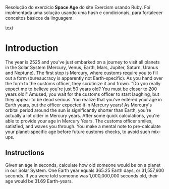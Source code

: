 Resolução do exercício <b>Space Age</b> do site Exercism usando Ruby. Foi implmentada uma solução usando uma hash e condicionais, para fortalecer conceitos básicos da linguagem.


[text](https://exercism.org/tracks/ruby/exercises/space-age) 
<h1>Introduction</h1>
The year is 2525 and you've just embarked on a journey to visit all planets in the Solar System (Mercury, Venus, Earth, Mars, Jupiter, Saturn, Uranus and Neptune). The first stop is Mercury, where customs require you to fill out a form (bureaucracy is apparently not Earth-specific). As you hand over the form to the customs officer, they scrutinize it and frown. "Do you really expect me to believe you're just 50 years old? You must be closer to 200 years old!"
Amused, you wait for the customs officer to start laughing, but they appear to be dead serious. You realize that you've entered your age in Earth years, but the officer expected it in Mercury years! As Mercury's orbital period around the sun is significantly shorter than Earth, you're actually a lot older in Mercury years. After some quick calculations, you're able to provide your age in Mercury Years. The customs officer smiles, satisfied, and waves you through. You make a mental note to pre-calculate your planet-specific age before future customs checks, to avoid such mix-ups.

<h2>Instructions</h2>
Given an age in seconds, calculate how old someone would be on a planet in our Solar System.
One Earth year equals 365.25 Earth days, or 31,557,600 seconds. If you were told someone was 1,000,000,000 seconds old, their age would be 31.69 Earth-years.